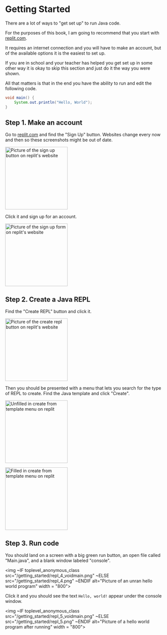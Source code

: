 # Getting Started

There are a lot of ways to "get set up" to run Java code.

For the purposes of this book, I am going to recommend that you
start with [replit.com](https://replit.com).

It requires an internet connection and you will have to make an account, but
of the available options it is the easiest to set up.

If you are in school and your teacher has helped you get set up in some other
way it is okay to skip this section and just do it the way you were shown.

All that matters is that in the end you have the ability to run and
edit the following code.

<!--
<span id="ferris"></span>

| Ferris                                                                                                           | Meaning                                          |
|------------------------------------------------------------------------------------------------------------------|--------------------------------------------------|
| <img src="img/does_not_compile.svg" class="ferris-explain" alt="Ferris with a question mark"/>            | This code does not compile!                      |
| <img src="img/panics.svg" class="ferris-explain" alt="Ferris throwing up their hands"/>                   | This code panics!                                |
| <img src="img/not_desired_behavior.svg" class="ferris-explain" alt="Ferris with one claw up, shrugging"/> | This code does not produce the desired behavior. |

In most situations, we’ll lead you to the correct version of any code that
doesn’t compile.

-->

```java
void main() {
    System.out.println("Hello, World");
}
```


## Step 1. Make an account

Go to [replit.com](https://replit.com) and find the "Sign Up" button.
Websites change every now and then so these screenshots might be out of date.

<img src="/getting_started/repl_signup_0.png"
     alt="Picture of the sign up button on replit's website"
     width = "200">

Click it and sign up for an account.

<img src="/getting_started/repl_signup_1.png"
     alt="Picture of the sign up form on replit's website"
     width = "200">

## Step 2. Create a Java REPL

Find the "Create REPL" button and click it.

<img src="/getting_started/repl_1.png"
     alt="Picture of the create repl button on replit's website"
     width = "200">

Then you should be presented with a menu that lets you search for the type of REPL to create.
Find the Java template and click "Create".

<img src="/getting_started/repl_2.png"
     alt="Unfilled in create from template menu on replit"
     width = "200">

<img src="/getting_started/repl_3.png"
     alt="Filled in create from template menu on replit"
     width = "200">

## Step 3. Run code

You should land on a screen with a big green run button, an open file called
"Main.java", and a blank window labeled "console".

<img
~IF toplevel_anonymous_class
src="/getting_started/repl_4_voidmain.png"
~ELSE
src="/getting_started/repl_4.png"
~ENDIF
alt="Picture of an unran hello world program"
width = "800">

Click it and you should see the text `Hello, world!` appear under the console window.

<img
~IF toplevel_anonymous_class
src="/getting_started/repl_5_voidmain.png"
~ELSE
src="/getting_started/repl_5.png"
~ENDIF
alt="Picture of a hello world program after running"
width = "800">
